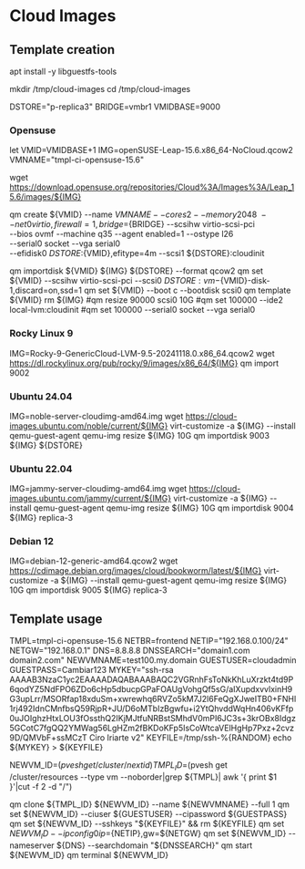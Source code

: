 # Cloud Images

## Template creation
apt install -y libguestfs-tools

mkdir /tmp/cloud-images
cd /tmp/cloud-images

DSTORE="p-replica3"
BRIDGE=vmbr1
VMIDBASE=9000

### Opensuse
let VMID=VMIDBASE+1
IMG=openSUSE-Leap-15.6.x86_64-NoCloud.qcow2
VMNAME="tmpl-ci-opensuse-15.6"

wget https://download.opensuse.org/repositories/Cloud%3A/Images%3A/Leap_15.6/images/${IMG}

qm create ${VMID} --name ${VMNAME} --cores 2 --memory 2048 \
--net0 virtio,firewall=1,bridge=${BRIDGE} --scsihw virtio-scsi-pci \
--bios ovmf --machine q35 --agent enabled=1 --ostype l26 \
--serial0 socket --vga serial0 \
--efidisk0 ${DSTORE}:${VMID},efitype=4m --scsi1 ${DSTORE}:cloudinit

qm importdisk ${VMID} ${IMG} ${DSTORE} --format qcow2
qm set ${VMID} --scsihw virtio-scsi-pci --scsi0 ${DSTORE}:vm-${VMID}-disk-1,discard=on,ssd=1
qm set ${VMID} --boot c --bootdisk scsi0
qm template ${VMID}
rm ${IMG}
#qm resize 90000 scsi0 10G 
#qm set 100000 --ide2 local-lvm:cloudinit
#qm set 100000 --serial0 socket --vga serial0


### Rocky Linux 9
IMG=Rocky-9-GenericCloud-LVM-9.5-20241118.0.x86_64.qcow2
wget https://dl.rockylinux.org/pub/rocky/9/images/x86_64/${IMG}
qm import 9002

### Ubuntu 24.04
IMG=noble-server-cloudimg-amd64.img
wget https://cloud-images.ubuntu.com/noble/current/${IMG}
virt-customize -a ${IMG} --install qemu-guest-agent
qemu-img resize ${IMG} 10G
qm importdisk 9003 ${IMG} ${DSTORE}

### Ubuntu 22.04
IMG=jammy-server-cloudimg-amd64.img
wget https://cloud-images.ubuntu.com/jammy/current/${IMG}
virt-customize -a ${IMG} --install qemu-guest-agent
qemu-img resize ${IMG} 10G
qm importdisk 9004 ${IMG} replica-3

### Debian 12
IMG=debian-12-generic-amd64.qcow2
wget https://cdimage.debian.org/images/cloud/bookworm/latest/${IMG}
virt-customize -a ${IMG} --install qemu-guest-agent
qemu-img resize ${IMG} 10G
qm importdisk 9005 ${IMG} replica-3

## Template usage
TMPL=tmpl-ci-opensuse-15.6
NETBR=frontend
NETIP="192.168.0.100/24"
NETGW="192.168.0.1"
DNS=8.8.8.8
DNSSEARCH="domain1.com domain2.com"
NEWVMNAME=test100.my.domain
GUESTUSER=cloudadmin
GUESTPASS=Cambiar123
MYKEY="ssh-rsa AAAAB3NzaC1yc2EAAAADAQABAAABAQC2VGRnhFsToNkKhLuXrzkt4td9P6qodYZ5NdFPO6ZDo6cHp5dbucpGPaFOAUgVohgQf5sG/aIXupdxvvlxinH9G3upLrr/MSORfap18xduSm+xwrewhq6RVZo5kM7J2l6FeQgXJweITB0+FNHl1rj492IdnCMnfbsQ59RjpR+JU/D6oMTbIzBgwfu+i2YtQhvddWqHn406vKFfp0uJOIghzHtxLOU3fOssthQ2IKjMJtfuNRBstSMhdV0mPI6JC3s+3krOBx8Idgz5GCotC7fgQQ2YMWag56LgHZm2fBKDoKFp5IsCoWtcaVElHgHp7Pxz+2cvz9D/QMVbF+ssMCzT Ciro Iriarte v2"
KEYFILE=/tmp/ssh-%{RANDOM}
echo ${MYKEY} > ${KEYFILE}

NEWVM_ID=$(pvesh get /cluster/nextid)
TMPL_ID=$(pvesh get /cluster/resources --type vm --noborder|grep ${TMPL}| awk '{ print $1 }'|cut -f 2 -d "/")

qm clone ${TMPL_ID} ${NEWVM_ID} --name ${NEWVMNAME} --full 1
qm set ${NEWVM_ID} --ciuser ${GUESTUSER} --cipassword ${GUESTPASS}
qm set ${NEWVM_ID} --sshkeys "${KEYFILE}" && rm ${KEYFILE}
qm set ${NEWVM_ID} --ipconfig0 ip=${NETIP},gw=${NETGW}
qm set ${NEWVM_ID} --nameserver ${DNS} --searchdomain "${DNSSEARCH}"
qm start ${NEWVM_ID}
qm terminal ${NEWVM_ID}
